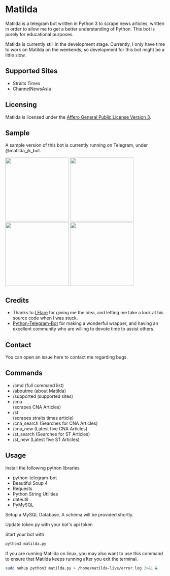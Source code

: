 # Matilda
Matilda is a telegram bot written in Python 3 to scrape news articles, written in order to allow me to get a better understanding of Python. This bot is purely for educational purposes.

Matilda is currently still in the development stage. Currently, I only have time to work on Matilda on the weekends, so development for this bot might be a little slow.

## Supported Sites
* Straits Times
* ChannelNewsAsia

## Licensing
Matilda is licensed under the [Affero General Public License Version 3](LICENSE).

## Sample
A sample version of this bot is currently running on Telegram, under @matilda_jk_bot. 

<img src="http://i.imgur.com/EhXg6ry.png" width="200"></img>
<img src="http://i.imgur.com/G7KMshH.png" width = "200"></img>
<img src="http://i.imgur.com/fR4WXZ1.png" width = "200"></img>
<img src="http://i.imgur.com/RPiYWbo.png" width = "200"></img>

## Credits
* Thanks to [LFlare](https://github.com/LFlare) for giving me the idea, and letting me take a look at his source code when I was stuck.
* [Python-Telegram-Bot](https://github.com/python-telegram-bot/python-telegram-bot) for making a wonderful wrapper, and having an excellent community who are willing to devote time to assist others.

## Contact
You can open an issue here to contact me regarding bugs.

## Commands
* /cmd (full command list)
* /aboutme (about Matilda)
* /supported (supported sites)
* /cna <article> (scrapes CNA Articles)
* /st <article>  (scrapes straits times article)
* /cna_search <terms> (Searches for CNA Articles)
* /cna_new (Latest five CNA Articles)
* /st_search <terms> (Searches for ST Articles)
* /st_new (Latest five ST Articles)

## Usage
Install the following python libraries
* python-telegram-bot
* Beautiful Soup 4
* Requests
* Python String Utilities
* dateutil
* PyMySQL

Setup a MySQL Database. A schema will be provided shortly.


Update token.py with your bot's api token


Start your bot with 
```bash
python3 matilda.py
```


If you are running Matilda on linux, you may also want to use this command to ensure that Matilda keeps running after you exit the terminal.

```bash
sudo nohup python3 matilda.py > /home/matilda-live/error.log 2>&1 &
```
